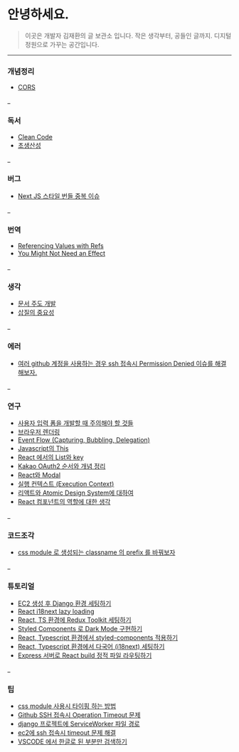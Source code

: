 # 안녕하세요.

> 이곳은 개발자 김재환의 글 보관소 입니다.
> 작은 생각부터, 공들인 글까지.
> 디지털 정원으로 가꾸는 공간입니다.

---

### 개념정리

- [CORS](vault/tech/CORS.md)

\_

### 독서

- [Clean Code](vault/tech/Clean%20Code.md)
- [초생산성](vault/tech/초생산성.md)

\_

### 버그

- [Next JS 스타일 번들 중복 이슈](vault/tech/Next%20JS%20스타일%20번들%20중복%20이슈.md)

\_

### 번역

- [Referencing Values with Refs](vault/tech/Referencing%20Values%20with%20Refs.md)
- [You Might Not Need an Effect](vault/tech/You%20Might%20Not%20Need%20an%20Effect.md)

\_

### 생각

- [문서 주도 개발](vault/tech/문서%20주도%20개발.md)
- [삽질의 중요성](vault/tech/삽질의%20중요성.md)

\_

### 에러

- [여러 github 계정을 사용하는 경우 ssh 접속시 Permission Denied 이슈를 해결 해보자.](vault/tech/여러%20github%20계정을%20사용하는%20경우%20ssh%20접속시%20Permission%20Denied%20이슈를%20해결%20해보자..md)

\_

### 연구

- [사용자 입력 폼을 개발할 때 주의해야 할 것들](vault/tech/사용자%20입력%20폼을%20개발할%20때%20주의해야%20할%20것들.md)
- [브라우저 렌더링](vault/tech/브라우저%20렌더링.md)
- [Event Flow (Capturing, Bubbling, Delegation)](vault/tech/Event%20Flow%20(Capturing,%20Bubbling,%20Delegation).md)
- [Javascript의 This](vault/tech/Javascript의%20This.md)
- [React 에서의 List와 key](vault/tech/React%20에서의%20List와%20key.md)
- [Kakao OAuth2 순서와 개념 정리](vault/tech/Kakao%20OAuth2%20순서와%20개념%20정리.md)
- [React와 Modal](vault/tech/React와%20Modal.md)
- [실행 컨텍스트 (Execution Context)](vault/tech/실행%20컨텍스트%20(Execution%20Context).md)
- [리액트와 Atomic Design System에 대하여](vault/tech/리액트와%20Atomic%20Design%20System에%20대하여.md)
- [React 컴포넌트의 역할에 대한 생각](vault/tech/React%20컴포넌트의%20역할에%20대한%20생각.md)

\_

### 코드조각

- [css module 로 생성되는 classname 의 prefix 를 바꿔보자](vault/tech/css%20module%20로%20생성되는%20classname%20의%20prefix%20를%20바꿔보자.md)

\_

### 튜토리얼

- [EC2 생성 후 Django 환경 세팅하기](vault/tech/EC2%20생성%20후%20Django%20환경%20세팅하기.md)
- [React i18next lazy loading](vault/tech/React%20i18next%20lazy%20loading.md)
- [React, TS 환경에 Redux Toolkit 세팅하기](vault/tech/React,%20TS%20환경에%20Redux%20Toolkit%20세팅하기.md)
- [Styled Components 로 Dark Mode 구현하기](vault/tech/Styled%20Components%20로%20Dark%20Mode%20구현하기.md)
- [React, Typescript 환경에서 styled-components 적용하기](vault/tech/React,%20Typescript%20환경에서%20styled-components%20적용하기.md)
- [React, Typescript 환경에서 다국어 (i18next) 세팅하기](vault/tech/React,%20Typescript%20환경에서%20다국어%20(i18next)%20세팅하기.md)
- [Express 서버로 React build 정적 파일 라우팅하기](vault/tech/Express%20서버로%20React%20build%20정적%20파일%20라우팅하기.md)

\_

### 팁

- [css module 사용시 타이핑 하는 방법](vault/tech/css%20module%20사용시%20타이핑%20하는%20방법.md)
- [Github SSH 접속시 Operation Timeout 문제](vault/tech/Github%20SSH%20접속시%20Operation%20Timeout%20문제.md)
- [django 프로젝트에 ServiceWorker 파일 경로](vault/tech/django%20프로젝트에%20ServiceWorker%20파일%20경로.md)
- [ec2에 ssh 접속시 timeout 문제 해결](vault/tech/ec2에%20ssh%20접속시%20timeout%20문제%20해결.md)
- [VSCODE 에서 한글로 된 부분만 검색하기](vault/tech/VSCODE%20에서%20한글로%20된%20부분만%20검색하기.md)